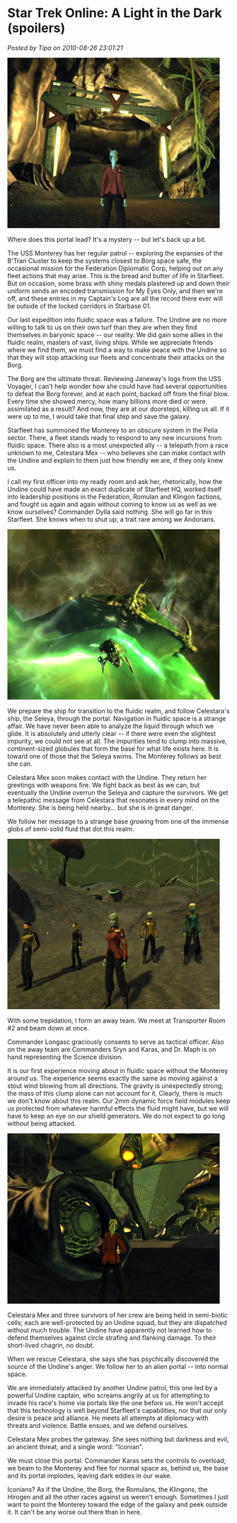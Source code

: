 # Star Trek Online: A Light in the Dark (spoilers)

*Posted by Tipa on 2010-08-26 23:01:21*

[![](../../../uploads/2010/08/GameClient-2010-08-21-23-10-17-94-480x384.jpg "A portal -- to where?")](../../../uploads/2010/08/GameClient-2010-08-21-23-10-17-94.jpg)

Where does this portal lead? It's a mystery -- but let's back up a bit.

The USS Monterey has her regular patrol -- exploring the expanses of the B'Tran Cluster to keep the systems closest to Borg space safe, the occasional mission for the Federation Diplomatic Corp, helping out on any fleet actions that may arise. This is the bread and butter of life in Starfleet. But on occasion, some brass with shiny medals plastered up and down their uniform sends an encoded transmission for My Eyes Only, and then we're off, and these entries in my Captain's Log are all the record there ever will be outside of the locked corridors in Starbase 01.

Our last expedition into fluidic space was a failure. The Undine are no more willing to talk to us on their own turf than they are when they find themselves in baryonic space -- our reality. We did gain some allies in the fluidic realm, masters of vast, living ships. While we appreciate friends where we find them, we must find a way to make peace with the Undine so that they will stop attacking our fleets and concentrate their attacks on the Borg.

The Borg are the ultimate threat. Reviewing Janeway's logs from the USS Voyager, I can't help wonder how she could have had several opportunities to defeat the Borg forever, and at each point, backed off from the final blow. Every time she showed mercy, how many billions more died or were assimilated as a result? And now, they are at our doorsteps, killing us all. If it were up to me, I would take that final step and save the galaxy.

Starfleet has summoned the Monterey to an obscure system in the Pelia sector. There, a fleet stands ready to respond to any new incursions from fluidic space. There also is a most unexpected ally -- a telepath from a race unknown to me, Celestara Mex -- who believes she can make contact with the Undine and explain to them just how friendly we are, if they only knew us.

I call my first officer into my ready room and ask her, rhetorically, how the Undine could have made an exact duplicate of Starfleet HQ, worked itself into leadership positions in the Federation, Romulan and Klingon factions, and fought us again and again without coming to know us as well as we know ourselves? Commander Dylla said nothing. She will go far in this Starfleet. She knows when to shut up, a trait rare among we Andorians.

[![](../../../uploads/2010/08/GameClient-2010-08-21-22-24-15-36-480x384.jpg "An Undine base")](../../../uploads/2010/08/GameClient-2010-08-21-22-24-15-36.jpg)

We prepare the ship for transition to the fluidic realm, and follow Celestara's ship, the Seleya, through the portal. Navigation in fluidic space is a strange affair. We have never been able to analyze the liquid through which we glide. It is absolutely and utterly clear -- if there were even the slightest impurity, we could not see at all. The impurities tend to clump into massive, continent-sized globules that form the base for what life exists here. It is toward one of those that the Seleya swims. The Monterey follows as best she can.

Celestara Mex soon makes contact with the Undine. They return her greetings with weapons fire. We fight back as best as we can, but eventually the Undine overrun the Seleya and capture the survivors. We get a telepathic message from Celestara that resonates in every mind on the Monterey. She is being held nearby... but she is in great danger.

We follow her message to a strange base growing from one of the immense globs of semi-solid fluid that dot this realm.

[![](../../../uploads/2010/08/GameClient-2010-08-21-22-25-35-63-480x384.jpg "In the Undine base")](../../../uploads/2010/08/GameClient-2010-08-21-22-25-35-63.jpg)

With some trepidation, I form an away team. We meet at Transporter Room #2 and beam down at once.

Commander Longasc graciously consents to serve as tactical officer. Also on the away team are Commanders Sryn and Karas, and Dr. Maph is on hand representing the Science division.

It is our first experience moving about in fluidic space without the Monterey around us. The experience seems exactly the same as moving against a stout wind blowing from all directions. The gravity is unexpectedly strong; the mass of this clump alone can not account for it. Clearly, there is much we don't know about this realm. Our 2mm dynamic force field modules keep us protected from whatever harmful effects the fluid might have, but we will have to keep an eye on our shield generators. We do not expect to go long without being attacked.

[![](../../../uploads/2010/08/GameClient-2010-08-21-22-37-07-85-480x384.jpg "An Undine prison")](../../../uploads/2010/08/GameClient-2010-08-21-22-37-07-85.jpg)

Celestara Mex and three survivors of her crew are being held in semi-biotic cells; each are well-protected by an Undine squad, but they are dispatched without much trouble. The Undine have apparently not learned how to defend themselves against circle strafing and flanking damage. To their short-lived chagrin, no doubt.

When we rescue Celestara, she says she has psychically discovered the source of the Undine's anger. We follow her to an alien portal -- into normal space. 

We are immediately attacked by another Undine patrol, this one led by a powerful Undine captain, who screams angrily at us for attempting to invade his race's home via portals like the one before us. He won't accept that this technology is well beyond Starfleet's capabilities, nor that our only desire is peace and alliance. He meets all attempts at diplomacy with threats and violence. Battle ensues, and we defend ourselves.

Celestara Mex probes the gateway. She sees nothing but darkness and evil, an ancient threat, and a single word: "Iconian".

We must close this portal. Commander Karas sets the controls to overload; we beam to the Monterey and flee for normal space as, behind us, the base and its portal implodes, leaving dark eddies in our wake.

Iconians? As if the Undine, the Borg, the Romulans, the Klingons, the Hirogen and all the other races against us weren't enough. Sometimes I just want to point the Monterey toward the edge of the galaxy and peek outside it. It can't be any worse out there than in here.

